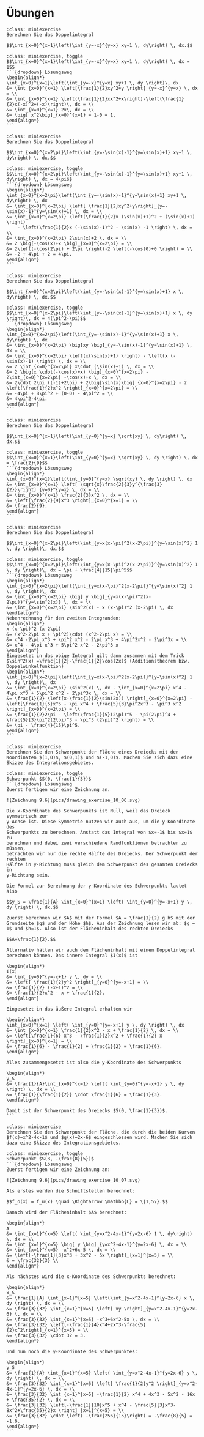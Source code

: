 # Übungen

```{admonition} Übung 10.1
:class: miniexercise
Berechnen Sie das Doppelintegral 

$$\int_{x=0}^{x=1}\left(\int_{y=-x}^{y=x} xy+1 \, dy\right) \, dx.$$
```
````{admonition} Lösung
:class: miniexercise, toggle
$$\int_{x=0}^{x=1}\left(\int_{y=-x}^{y=x} xy+1 \, dy\right) \, dx = 1$$
```{dropdown} Lösungsweg
\begin{align*}
\int_{x=0}^{x=1}\left(\int_{y=-x}^{y=x} xy+1 \, dy \right)\, dx 
&= \int_{x=0}^{x=1} \left[\frac{1}{2}xy^2+y \right]_{y=-x}^{y=x} \, dx = \\
&= \int_{x=0}^{x=1} \left(\frac{1}{2}xx^2+x\right)-\left(\frac{1}{2}x(-x)^2+(-x)\right)\, dx = \\
&= \int_{x=0}^{x=1} 2x\, dx = \\
&= \big[ x^2\big]_{x=0}^{x=1} = 1-0 = 1.
\end{align*}
```
````

```{admonition} Übung 10.2
:class: miniexercise
Berechnen Sie das Doppelintegral 

$$\int_{x=0}^{x=2\pi}\left(\int_{y=-\sin(x)-1}^{y=\sin(x)+1} xy+1 \, dy\right) \, dx.$$
```
````{admonition} Lösung
:class: miniexercise, toggle
$$\int_{x=0}^{x=2\pi}\left(\int_{y=-\sin(x)-1}^{y=\sin(x)+1} xy+1 \, dy\right) \, dx = 4\pi$$
```{dropdown} Lösungsweg
\begin{align*}
\int_{x=0}^{x=2\pi}\left(\int_{y=-\sin(x)-1}^{y=\sin(x)+1} xy+1 \, dy\right) \, dx
&= \int_{x=0}^{x=2\pi} \left[ \frac{1}{2}xy^2+y\right]_{y=-\sin(x)-1}^{y=\sin(x)+1} \, dx = \\
&= \int_{x=0}^{x=2\pi} \left(\frac{1}{2}x (\sin(x)+1)^2 + (\sin(x)+1) \right) 
    - \left(\frac{1}{2}x (-\sin(x)-1)^2 - \sin(x) -1 \right) \, dx = \\
&= \int_{x=0}^{x=2\pi} 2\sin(x)+2 \, dx = \\
&= 2 \big[-\cos(x)+x \big]_{x=0}^{x=2\pi} = \\
&= 2\left(-\cos(2\pi) + 2\pi \right)-2 \left(-\cos(0)+0 \right) = \\
&= -2 + 4\pi + 2 = 4\pi.    
\end{align*}
```
````

```{admonition} Übung 10.3
:class: miniexercise
Berechnen Sie das Doppelintegral 

$$\int_{x=0}^{x=2\pi}\left(\int_{y=-\sin(x)-1}^{y=\sin(x)+1} x \, dy\right) \, dx.$$
```
````{admonition} Lösung
:class: miniexercise, toggle
$$\int_{x=0}^{x=2\pi}\left(\int_{y=-\sin(x)-1}^{y=\sin(x)+1} x \, dy \right)\, dx = 4(\pi^2-\pi)$$
```{dropdown} Lösungsweg
\begin{align*}
\int_{x=0}^{x=2\pi}\left(\int_{y=-\sin(x)-1}^{y=\sin(x)+1} x \, dy\right) \, dx
&= \int_{x=0}^{x=2\pi} \big[xy \big]_{y=-\sin(x)-1}^{y=\sin(x)+1} \, dx = \\
&= \int_{x=0}^{x=2\pi} \left(x(\sin(x)+1) \right) - \left(x (-\sin(x)-1) \right) \, dx = \\
&= 2 \int_{x=0}^{x=2\pi} x\cdot (\sin(x)+1) \, dx = \\
&= 2 \big[x \cdot(-\cos(x)+x) \big]_{x=0}^{x=2\pi} - 2\int_{x=0}^{x=2\pi} -\cos(x)+x \, dx = \\
&= 2\cdot 2\pi ((-1)+2\pi) + 2\big[\sin(x)\big]_{x=0}^{x=2\pi} - 2 \left[\frac{1}{2}x^2 \right]_{x=0}^{x=2\pi} = \\
&= -4\pi + 8\pi^2 + (0-0) - 4\pi^2 = \\
&= 4\pi^2-4\pi.
\end{align*}
```
````

```{admonition} Übung 10.4
:class: miniexercise
Berechnen Sie das Doppelintegral 

$$\int_{x=0}^{x=1}\left(\int_{y=0}^{y=x} \sqrt{xy} \, dy\right) \, dx.$$
```
````{admonition} Lösung
:class: miniexercise, toggle
$$\int_{x=0}^{x=1}\left(\int_{y=0}^{y=x} \sqrt{xy} \, dy \right) \, dx = \frac{2}{9}$$
```{dropdown} Lösungsweg
\begin{align*}
\int_{x=0}^{x=1}\left(\int_{y=0}^{y=x} \sqrt{xy} \, dy \right) \, dx 
&= \int_{x=0}^{x=1} \left[ \sqrt{x}\frac{2}{3}y^{\frac{3}{2}}\right]_{y=0}^{y=x} \, dx = \\
&= \int_{x=0}^{x=1} \frac{2}{3}x^2 \, dx = \\
&= \left[\frac{2}{9}x^3 \right]_{x=0}^{x=1} = \\
&= \frac{2}{9}.
\end{align*}
```
````

```{admonition} Übung 10.5
:class: miniexercise
Berechnen Sie das Doppelintegral 

$$\int_{x=0}^{x=2\pi}\left(\int_{y=x(x-\pi)^2(x-2\pi)}^{y=\sin(x)^2} 1 \, dy \right)\, dx.$$
```
````{admonition} Lösung
:class: miniexercise, toggle
$$\int_{x=0}^{x=2\pi}\left(\int_{y=x(x-\pi)^2(x-2\pi)}^{y=\sin(x)^2} 1 \, dy \right)\, dx = \pi + \frac{4}{15}\pi^5$$
```{dropdown} Lösungsweg
\begin{align*}
\int_{x=0}^{x=2\pi}\left(\int_{y=x(x-\pi)^2(x-2\pi)}^{y=\sin(x)^2} 1 \, dy \right)\, dx
&= \int_{x=0}^{x=2\pi} \big[ y \big]_{y=x(x-\pi)^2(x-2\pi)}^{y=\sin^2(x)} \, dx = \\
&= \int_{x=0}^{x=2\pi} \sin^2(x) - x (x-\pi)^2 (x-2\pi) \, dx
\end{align*}
Nebenrechnung für den zweiten Integranden:
\begin{align*}
x (x-\pi)^2 (x-2\pi) 
&= (x^2-2\pi x + \pi^2)\cdot (x^2-2\pi x) = \\
&= x^4 -2\pi x^3 + \pi^2 x^2 - 2\pi x^3 + 4\pi^2x^2 - 2\pi^3x = \\
&= x^4 - 4\pi x^3 + 5\pi^2 x^2 - 2\pi^3 x 
\end{align*}
Eingesetzt in das obige Integral gilt dann zusammen mit dem Trick $\sin^2(x) =\frac{1}{2}-\frac{1}{2}\cos(2x)$ (Additionstheorem bzw. Doppelwinkelfunktion)
\begin{align*}
\int_{x=0}^{x=2\pi}\left(\int_{y=x(x-\pi)^2(x-2\pi)}^{y=\sin(x)^2} 1 \, dy \right)\, dx
&= \int_{x=0}^{x=2\pi} \sin^2(x) \, dx - \int_{x=0}^{x=2\pi} x^4 - 4\pi x^3 + 5\pi^2 x^2 - 2\pi^3x \, dx = \\
&= \frac{1}{2} \left[x-\frac{1}{2}\sin(2x)) \right]_{x=0}^{x=2\pi} - \left[\frac{1}{5}x^5 - \pi x^4 + \frac{5}{3}\pi^2x^3 - \pi^3 x^2 \right]_{x=0}^{x=2\pi} = \\
&= \frac{1}{2}2\pi - \left(\frac{1}{5}(2\pi)^5 - \pi(2\pi)^4 + \frac{5}{3}\pi^2(2\pi)^3 - \pi^3 (2\pi)^2 \right) = \\
&= \pi - \frac{4}{15}\pi^5. 
\end{align*}
```
````

```{admonition} Übung 10.6
:class: miniexercise
Berechnen Sie den Schwerpunkt der Fläche eines Dreiecks mit den Koordinaten $(1,0)$, $(0,1)$ und $(-1,0)$. Machen Sie sich dazu eine Skizze des Integrationsgebietes.
```
````{admonition} Lösung
:class: miniexercise, toggle
Schwerpunkt $S(0, \frac{1}{3})$
```{dropdown} Lösungsweg
Zuerst fertigen wir eine Zeichnung an.

![Zeichnung 9.6](pics/drawing_exercise_10_06.svg)

Die x-Koordinate des Schwerpunkts ist Null, weil das Dreieck symmetrisch zur
y-Achse ist. Diese Symmetrie nutzen wir auch aus, um die y-Koordinate des
Schwerpunkts zu berechnen. Anstatt das Integral von $x=-1$ bis $x=1$ zu
berechnen und dabei zwei verschiedene Randfunktionen betrachten zu müssen,
betrachten wir nur die rechte Hälfte des Dreiecks. Der Schwerpunkt der rechten
Hälfte in y-Richtung muss gleich dem Schwerpunkt des gesamten Dreiecks in
y-Richtung sein.

Die Formel zur Berechnung der y-Koordinate des Schwerpunkts lautet also

$$y_S = \frac{1}{A} \int_{x=0}^{x=1} \left( \int_{y=0}^{y=-x+1} y \, dy \right) \, dx.$$

Zuerst berechnen wir $A$ mit der Formel $A = \frac{1}{2} g h$ mit der Grundseite $g$ und der Höhe $h$. Aus der Zeichnung lesen wir ab: $g = 1$ und $h=1$. Also ist der Flächeninhalt des rechten Dreiecks 

$$A=\frac{1}{2}.$$

Alternativ hätten wir auch den Flächeninhalt mit einem Doppelintegral berechnen können. Das innere Integral $I(x)$ ist

\begin{align*}
I(x) 
&= \int_{y=0}^{y=-x+1} y \, dy = \\
&= \left[ \frac{1}{2}y^2 \right]_{y=0}^{y=-x+1} = \\
&= \frac{1}{2} (-x+1)^2 = \\
&= \frac{1}{2}x^2 - x + \frac{1}{2}. 
\end{align*}

Eingesetzt in das äußere Integral erhalten wir

\begin{align*}
\int_{x=0}^{x=1} \left( \int_{y=0}^{y=-x+1} y \, dy \right) \, dx
&= \int_{x=0}^{x=1} \frac{1}{2}x^2 - x + \frac{1}{2} \, dx = \\
&= \left[\frac{1}{6} x^3 - \frac{1}{2}x^2 + \frac{1}{2} x \right]_{x=0}^{x=1} = \\
&= \frac{1}{6} - \frac{1}{2} + \frac{1}{2} = \frac{1}{6}.
\end{align*}

Alles zusammengesetzt ist also die y-Koordinate des Schwerpunkts

\begin{align*}
y_S 
&= \frac{1}{A}\int_{x=0}^{x=1} \left( \int_{y=0}^{y=-x+1} y \, dy \right) \, dx = \\
&= \frac{1}{\frac{1}{2}} \cdot \frac{1}{6} = \frac{1}{3}.
\end{align*}

Damit ist der Schwerpunkt des Dreiecks $S(0, \frac{1}{3})$.
```
````

```{admonition} Übung 10.7
:class: miniexercise
Berechnen Sie den Schwerpunkt der Fläche, die durch die beiden Kurven $f(x)=x^2-4x-1$ und $g(x)=2x-6$ eingeschlossen wird. Machen Sie sich dazu eine Skizze des Integrationsgebietes. 
```
````{admonition} Lösung
:class: miniexercise, toggle
Schwerpunkt $S(3, -\frac{8}{5})$
```{dropdown} Lösungsweg
Zuerst fertigen wir eine Zeichnung an:

![Zeichnung 9.6](pics/drawing_exercise_10_07.svg)

Als erstes werden die Schnittstellen berechnet:

$$f_o(x) = f_u(x) \quad \Rightarrow \mathbb{L} = \{1,5\}.$$

Danach wird der Flächeninhalt $A$ berechnet:

\begin{align*}
A 
&= \int_{x=1}^{x=5} \left( \int_{y=x^2-4x-1}^{y=2x-6} 1 \, dy\right) \, dx = \\
&= \int_{x=1}^{x=5} \big[ y \big]_{y=x^2-4x-1}^{y=2x-6} \, dx = \\
&= \int_{x=1}^{x=5} -x^2+6x-5 \, dx = \\
&= \left[-\frac{1}{3}x^3 + 3x^2 - 5x \right]_{x=1}^{x=5} = \\
& = \frac{32}{3} \\
\end{align*}

Als nächstes wird die x-Koordinate des Schwerpunkts berechnet:

\begin{align*}
x_S 
&= \frac{1}{A} \int_{x=1}^{x=5} \left(\int_{y=x^2-4x-1}^{y=2x-6} x \, dy \right) \, dx = \\
&= \frac{3}{32} \int_{x=1}^{x=5} \left[ xy \right]_{y=x^2-4x-1}^{y=2x-6} \, dx = \\
&= \frac{3}{32} \int_{x=1}^{x=5} -x^3+6x^2-5x \, dx = \\
&= \frac{3}{32} \left[-\frac{1}{4}x^4+2x^3-\frac{5}{2}x^2\right]_{x=1}^{x=5} = \\
&= \frac{3}{32} \cdot 32 = 3.
\end{align*}

Und nun noch die y-Koordinate des Schwerpunktes:

\begin{align*}
y_S 
&= \frac{1}{A} \int_{x=1}^{x=5} \left( \int_{y=x^2-4x-1}^{y=2x-6} y \, dy \right) \, dx = \\
&= \frac{3}{32} \int_{x=1}^{x=5} \left[ \frac{1}{2}y^2 \right]_{y=x^2-4x-1}^{y=2x-6} \, dx = \\
&= \frac{3}{32} \int_{x=1}^{x=5} -\frac{1}{2} x^4 + 4x^3 - 5x^2 - 16x + \frac{35}{2} \, dx = \\
&= \frac{3}{32} \left[-\frac{1}{10}x^5 + x^4 - \frac{5}{3}x^3-8x^2+\frac{35}{2}x \right]_{x=1}^{x=5} = \\
&= \frac{3}{32} \cdot \left( -\frac{256}{15}\right) = -\frac{8}{5} = -1.6.
\end{align*}
```
````













